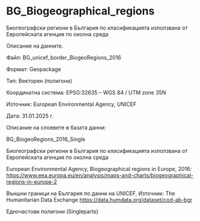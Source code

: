 # BG_Biogeographical_regions
Биогеографски региони в България по класификацията използвана от Европейската агенция по околна среда

Описание на данните.

Файл: BG_unicef_border_BiogeoRegions_2016

Формат: Geopackage

Тип: Векторен (полигони)

Координатна система: EPSG:32635 – WGS 84 / UTM zone 35N

Източник: European Environmental Agency, UNICEF

Дата: 31.01.2025 г.

Описание на слоевете в базата данни:

BG_BiogeoRegions_2016_Single

Биогеографски региони в България по класификацията използвана от Европейската агенция по околна среда

European Environmental Agency, Biogeographical regions in Europe, 2016:
https://www.eea.europa.eu/en/analysis/maps-and-charts/biogeographical-regions-in-europe-2

Външни граници на България по данни на UNICEF, Източник:
The Humanitarian Data Exchange https://data.humdata.org/dataset/cod-ab-bgr

Едночастови полигони (Singleparts)
